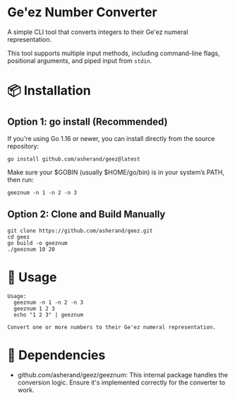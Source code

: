 # Ge'ez Number Converter

A simple CLI tool that converts integers to their Ge'ez numeral representation.

This tool supports multiple input methods, including command-line flags, positional arguments, and piped input from `stdin`.

# 📦 Installation

## Option 1: go install (Recommended)

If you're using Go 1.16 or newer, you can install directly from the source repository:

```
go install github.com/asherand/geez@latest
```

Make sure your $GOBIN (usually $HOME/go/bin) is in your system’s PATH, then run:

```
geeznum -n 1 -n 2 -n 3
```

## Option 2: Clone and Build Manually

```
git clone https://github.com/asherand/geez.git
cd geez
go build -o geeznum
./geeznum 10 20

```

# 🚀 Usage

```
Usage:
  geeznum -n 1 -n 2 -n 3
  geeznum 1 2 3
  echo "1 2 3" | geeznum

Convert one or more numbers to their Ge'ez numeral representation.
```

# 🧩 Dependencies

- github.com/asherand/geez/geeznum: This internal package handles the conversion logic. Ensure it's implemented correctly for the converter to work.
